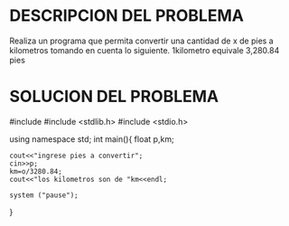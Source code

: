 #  DESCRIPCION DEL PROBLEMA 
Realiza un programa que permita convertir una cantidad de x de pies a kilometros tomando en cuenta lo siguiente. 1kilometro equivale 3,280.84 pies

# SOLUCION DEL PROBLEMA 
#include <iostream>
#include <stdlib.h>
#include <stdio.h>

using namespace std;
int main(){ 
    float p,km;

    cout<<"ingrese pies a convertir";
    cin>>p;
    km=o/3280.84;
    cout<<"los kilometros son de "km<<endl;

    system ("pause");
 }
 